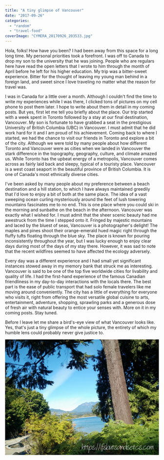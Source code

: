 ```yaml
---
title: "A tiny glimpse of Vancouver"
date: "2017-09-26"
categories: 
  - "random"
  - "travel-food"
coverImage: "CYMERA_20170926_203533.jpg"
---
```


Hola, folks! How have you been? I had been away from this space for a long long time. My personal priorities took a forefront. I was off to Canada to drop my son to the university that he was joining. People who are regulars here have read the open letters that I wrote to him through the month of April before he left for his higher education. My trip was a bitter-sweet experience. Bitter for the thought of leaving my young man behind in a foreign land, and sweet since I love traveling no matter what the reason for travel was.

I was in Canada for a little over a month. Although I couldn't find the time to write my experiences while I was there, I clicked tons of pictures on my cell phone to post them later. I hope to write about them in detail in my coming posts. But yes, first let me tell you briefly about the place. Our trip started with a week spent in Toronto followed by a stay at our final destination, Vancouver. My son is fortunate to have grabbed a seat in the prestigious University of British Columbia (UBC) in Vancouver. I must admit that he did work hard for it and I am proud of his achievement. Coming back to where I started, we had the chance to visit our friends in Toronto and explore a bit of the city. Although we were told by many people about how different Toronto and Vancouver were as cities when we landed in Vancouver the stark difference in the topography, geography, culture, and climate amazed us. While Toronto has the upbeat energy of a metropolis, Vancouver comes across as fairly laid back and sleepy, typical of a touristy place. Vancouver is a west coast seaport in the beautiful province of British Columbia. It is one of Canada's most ethnically diverse cities.

I've been asked by many people about my preference between a beach destination and a hill station, to which I have always maintained greedily that I'd love to enjoy a bit of both at the same place. The idea of a vast sweeping ocean curling mysteriously around the feet of lush towering mountains fascinates me to no end. This is one place where you could ski in the morning and sunbathe on the beach in the afternoon. Vancouver was exactly what I wished for. I must admit that the sheer scenic beauty had me awestruck from the time I stepped onto it. Fringed by majestic mountains and laced by the bluest of seas, Vancouver is a photographer's delight! The maples and pines shoot their orange-emerald hued magic right through the fluffy tufts floating through the blue sky. The place is known for pouring inconsistently throughout the year, but I was lucky enough to enjoy clear days during most of the days of my stay there. However, it was sad to note that the recent wildfires seemed to have affected the ecology adversely.

Every day was a different experience and I had small yet significant instances stowed away in my memory bank that struck me as interesting. Vancouver is said to be one of the top five worldwide cities for livability and quality of life. I had the first-hand experience of the famous Canadian friendliness in my day-to-day interactions with the locals there. The best part is the ease of public transport that had solo female travelers like me moving around conveniently. The city has a little of everything for everyone who visits it, right from offering the most versatile global cuisine to arts, entertainment, adventure, shopping, sprawling parks and a generous dose of fresh air with natural beauty to entice your senses with. More on it in my coming posts. Stay tuned.

Before I leave let me share a bird's-eye view of what Vancouver looks like. Yes, that's just a tiny glimpse of the whole picture, the entirety of which my humble lens could probably never give justice to.

[![](images/CYMERA_20170926_203533.jpg)](http://ifsbutsandsetcs.com/wp-content/uploads/2017/09/CYMERA_20170926_203533.jpg)
